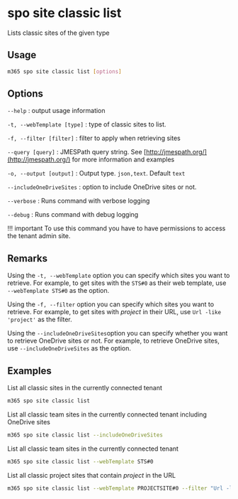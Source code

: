 # spo site classic list

Lists classic sites of the given type

## Usage

```sh
m365 spo site classic list [options]
```

## Options

`--help`
: output usage information

`-t, --webTemplate [type]`
: type of classic sites to list.

`-f, --filter [filter]`
: filter to apply when retrieving sites

`--query [query]`
: JMESPath query string. See [http://jmespath.org/](http://jmespath.org/) for more information and examples

`-o, --output [output]`
: Output type. `json,text`. Default `text`

`--includeOneDriveSites`
: option to include OneDrive sites or not.

`--verbose`
: Runs command with verbose logging

`--debug`
: Runs command with debug logging

!!! important
    To use this command you have to have permissions to access the tenant admin site.

## Remarks

Using the `-t, --webTemplate` option you can specify which sites you want to retrieve. For example, to get sites with the `STS#0` as their web template, use `--webTemplate STS#0` as the option.

Using the `-f, --filter` option you can specify which sites you want to retrieve. For example, to get sites with _project_ in their URL, use `Url -like 'project'` as the filter.

Using the `--includeOneDriveSites`option you can specify whether you want to retrieve OneDrive sites or not. For example, to retrieve OneDrive sites, use `--includeOneDriveSites` as the option.

## Examples

List all classic sites in the currently connected tenant

```sh
m365 spo site classic list
```

List all classic team sites in the currently connected tenant including OneDrive sites

```sh
m365 spo site classic list --includeOneDriveSites
```

List all classic team sites in the currently connected tenant

```sh
m365 spo site classic list --webTemplate STS#0
```

List all classic project sites that contain _project_ in the URL

```sh
m365 spo site classic list --webTemplate PROJECTSITE#0 --filter "Url -like 'project'"
```
